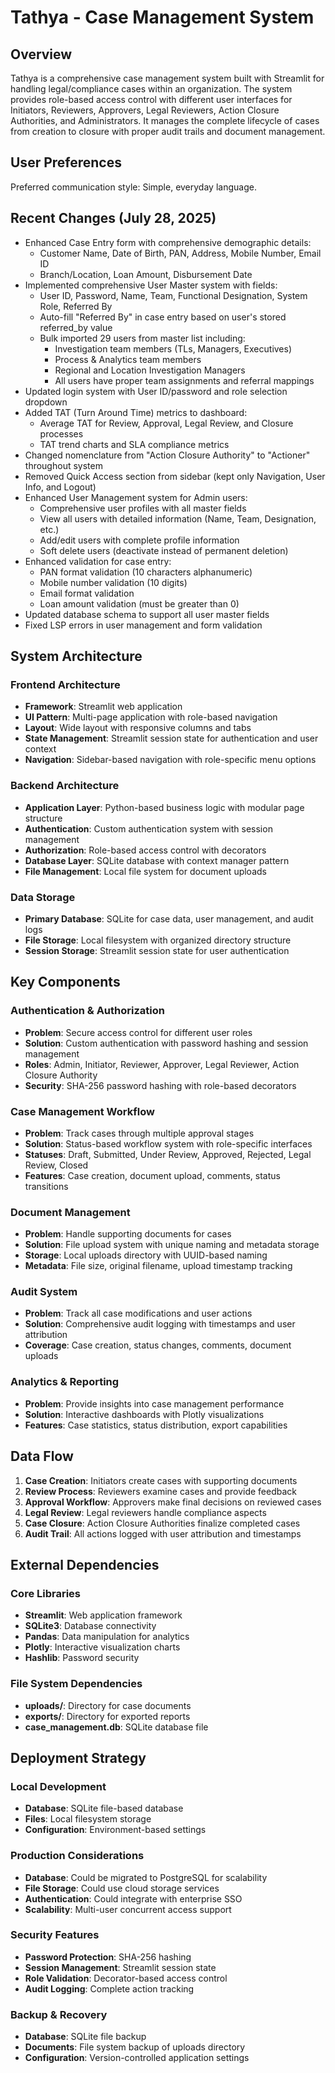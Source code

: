 # Tathya - Case Management System

## Overview

Tathya is a comprehensive case management system built with Streamlit for handling legal/compliance cases within an organization. The system provides role-based access control with different user interfaces for Initiators, Reviewers, Approvers, Legal Reviewers, Action Closure Authorities, and Administrators. It manages the complete lifecycle of cases from creation to closure with proper audit trails and document management.

## User Preferences

Preferred communication style: Simple, everyday language.

## Recent Changes (July 28, 2025)
- Enhanced Case Entry form with comprehensive demographic details:
  - Customer Name, Date of Birth, PAN, Address, Mobile Number, Email ID
  - Branch/Location, Loan Amount, Disbursement Date
- Implemented comprehensive User Master system with fields:
  - User ID, Password, Name, Team, Functional Designation, System Role, Referred By
  - Auto-fill "Referred By" in case entry based on user's stored referred_by value
  - Bulk imported 29 users from master list including:
    - Investigation team members (TLs, Managers, Executives)
    - Process & Analytics team members 
    - Regional and Location Investigation Managers
    - All users have proper team assignments and referral mappings
- Updated login system with User ID/password and role selection dropdown
- Added TAT (Turn Around Time) metrics to dashboard:
  - Average TAT for Review, Approval, Legal Review, and Closure processes
  - TAT trend charts and SLA compliance metrics
- Changed nomenclature from "Action Closure Authority" to "Actioner" throughout system
- Removed Quick Access section from sidebar (kept only Navigation, User Info, and Logout)
- Enhanced User Management system for Admin users:
  - Comprehensive user profiles with all master fields
  - View all users with detailed information (Name, Team, Designation, etc.)
  - Add/edit users with complete profile information
  - Soft delete users (deactivate instead of permanent deletion)
- Enhanced validation for case entry:
  - PAN format validation (10 characters alphanumeric)
  - Mobile number validation (10 digits)
  - Email format validation
  - Loan amount validation (must be greater than 0)
- Updated database schema to support all user master fields
- Fixed LSP errors in user management and form validation

## System Architecture

### Frontend Architecture
- **Framework**: Streamlit web application
- **UI Pattern**: Multi-page application with role-based navigation
- **Layout**: Wide layout with responsive columns and tabs
- **State Management**: Streamlit session state for authentication and user context
- **Navigation**: Sidebar-based navigation with role-specific menu options

### Backend Architecture
- **Application Layer**: Python-based business logic with modular page structure
- **Authentication**: Custom authentication system with session management
- **Authorization**: Role-based access control with decorators
- **Database Layer**: SQLite database with context manager pattern
- **File Management**: Local file system for document uploads

### Data Storage
- **Primary Database**: SQLite for case data, user management, and audit logs
- **File Storage**: Local filesystem with organized directory structure
- **Session Storage**: Streamlit session state for user authentication

## Key Components

### Authentication & Authorization
- **Problem**: Secure access control for different user roles
- **Solution**: Custom authentication with password hashing and session management
- **Roles**: Admin, Initiator, Reviewer, Approver, Legal Reviewer, Action Closure Authority
- **Security**: SHA-256 password hashing with role-based decorators

### Case Management Workflow
- **Problem**: Track cases through multiple approval stages
- **Solution**: Status-based workflow system with role-specific interfaces
- **Statuses**: Draft, Submitted, Under Review, Approved, Rejected, Legal Review, Closed
- **Features**: Case creation, document upload, comments, status transitions

### Document Management
- **Problem**: Handle supporting documents for cases
- **Solution**: File upload system with unique naming and metadata storage
- **Storage**: Local uploads directory with UUID-based naming
- **Metadata**: File size, original filename, upload timestamp tracking

### Audit System
- **Problem**: Track all case modifications and user actions
- **Solution**: Comprehensive audit logging with timestamps and user attribution
- **Coverage**: Case creation, status changes, comments, document uploads

### Analytics & Reporting
- **Problem**: Provide insights into case management performance
- **Solution**: Interactive dashboards with Plotly visualizations
- **Features**: Case statistics, status distribution, export capabilities

## Data Flow

1. **Case Creation**: Initiators create cases with supporting documents
2. **Review Process**: Reviewers examine cases and provide feedback
3. **Approval Workflow**: Approvers make final decisions on reviewed cases
4. **Legal Review**: Legal reviewers handle compliance aspects
5. **Case Closure**: Action Closure Authorities finalize completed cases
6. **Audit Trail**: All actions logged with user attribution and timestamps

## External Dependencies

### Core Libraries
- **Streamlit**: Web application framework
- **SQLite3**: Database connectivity
- **Pandas**: Data manipulation for analytics
- **Plotly**: Interactive visualization charts
- **Hashlib**: Password security

### File System Dependencies
- **uploads/**: Directory for case documents
- **exports/**: Directory for exported reports
- **case_management.db**: SQLite database file

## Deployment Strategy

### Local Development
- **Database**: SQLite file-based database
- **Files**: Local filesystem storage
- **Configuration**: Environment-based settings

### Production Considerations
- **Database**: Could be migrated to PostgreSQL for scalability
- **File Storage**: Could use cloud storage services
- **Authentication**: Could integrate with enterprise SSO
- **Scalability**: Multi-user concurrent access support

### Security Features
- **Password Protection**: SHA-256 hashing
- **Session Management**: Streamlit session state
- **Role Validation**: Decorator-based access control
- **Audit Logging**: Complete action tracking

### Backup & Recovery
- **Database**: SQLite file backup
- **Documents**: File system backup of uploads directory
- **Configuration**: Version-controlled application settings